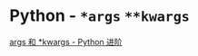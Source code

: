 # Python - `*args` `**kwargs`

[args 和 *kwargs - Python 进阶](https://eastlakeside.gitbook.io/interpy-zh/args_kwargs)
